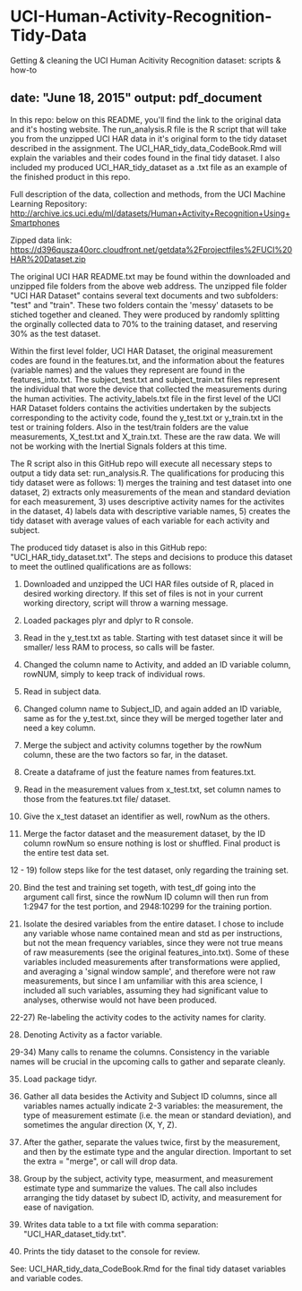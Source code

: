 # UCI-Human-Activity-Recognition-Tidy-Data
Getting &amp; cleaning the UCI Human Acitivity Recognition dataset: scripts &amp; how-to

date: "June 18, 2015"
output: pdf_document
---
In this repo:  below on this README, you'll find the link to the original data and it's hosting website.  The run_analysis.R file is the R script that will take you from the unzipped UCI HAR data in it's original form to the tidy dataset described in the assignment. The UCI_HAR_tidy_data_CodeBook.Rmd will explain the variables and their codes found in the final tidy dataset.  I also included my produced UCI_HAR_tidy_dataset as a .txt file as an example of the finished product in this repo.

Full description of the data, collection and methods, from the UCI Machine Learning Repository:
<http://archive.ics.uci.edu/ml/datasets/Human+Activity+Recognition+Using+Smartphones>

Zipped data link: <https://d396qusza40orc.cloudfront.net/getdata%2Fprojectfiles%2FUCI%20HAR%20Dataset.zip>

  The original UCI HAR README.txt may be found within the downloaded and unzipped file folders from the above web address.  The unzipped file folder "UCI HAR Dataset" contains several text documents and two subfolders: "test" and "train".  These two folders contain the 'messy' datasets to be stiched together and cleaned.  They were produced by randomly splitting the orginally collected data to 70% to the training dataset, and reserving 30% as the test dataset.  
  
  Within the first level folder, UCI HAR Dataset, the original measurement codes are found in the features.txt, and the information about the features (variable names) and the values they represent are found in the features_into.txt.  The subject_test.txt and subject_train.txt files represent the individual that wore the device that collected the measurements during the human activities.  The activity_labels.txt file in the first level of the UCI HAR Dataset folders contains the activities undertaken by the subjects corresponding to the activity code, found the y_test.txt or y_train.txt in the test or training folders.  Also in the test/train folders are the value measurements, X_test.txt and X_train.txt.  These are the raw data.  We will not be working with the Inertial Signals folders at this time.   

The R script also in this GitHub repo will execute all necessary steps to output a tidy data set: run_analysis.R.  The qualifications for producing this tidy dataset were as follows: 1) merges the training and test dataset into one dataset, 2) extracts only measurements of the mean and standard deviation for each measurement, 3) uses descriptive activity names for the activites in the dataset, 4) labels data with descriptive variable names, 5) creates the tidy dataset with average values of each variable for each activity and subject.  

The produced tidy dataset is also in this GitHub repo: "UCI_HAR_tidy_dataset.txt".  The steps and decisions to produce this dataset to meet the outlined qualifications are as follows:
1) Downloaded and unzipped the UCI HAR files outside of R, placed in desired working directory.  If this set of files is not in your current working directory, script will throw a warning message.

2) Loaded packages plyr and dplyr to R console.

3) Read in the y_test.txt as table.  Starting with test dataset since it will be smaller/ less RAM to process, so calls will be faster. 

4) Changed the column name to Activity, and added an ID variable column, rowNUM, simply to keep track of individual rows.

5) Read in subject data.

6) Changed column name to Subject_ID, and again added an ID variable, same as for the y_test.txt, since they will be merged together later and need a key column.

7) Merge the subject and activity columns together by the rowNum column, these are the two factors so far, in the dataset.

8) Create a dataframe of just the feature names from features.txt.

9) Read in the measurement values from x_test.txt, set column names to those from the features.txt file/ dataset.

10) Give the x_test dataset an identifier as well, rowNum as the others.

11) Merge the factor dataset and the measurement dataset, by the ID column rowNum so ensure nothing is lost or shuffled.  Final product is the entire test data set.

12 - 19) follow steps like for the test dataset, only regarding the training set.

20) Bind the test and training set togeth, with test_df going into the argument call first, since the rowNum ID column will then run from 1:2947 for the test portion, and 2948:10299 for the training portion.

21) Isolate the desired variables from the entire dataset.  I chose to include any variable whose name contained mean and std as per instructions, but not the mean frequency variables, since they were not true means of raw measurements (see the original features_into.txt).  Some of these variables included measurements after transformations were applied, and averaging a 'signal window sample', and therefore were not raw measurements, but since I am unfamiliar with this area science, I included all such variables, assuming they had significant value to analyses, otherwise would not have been produced.    

22-27) Re-labeling the activity codes to the activity names for clarity.

28) Denoting Activity as a factor variable.

29-34) Many calls to rename the columns.  Consistency in the variable names will be crucial in the upcoming calls to gather and separate cleanly.  

35) Load package tidyr.

36) Gather all data besides the Activity and Subject ID columns, since all variables names actually indicate 2-3 variables: the measurement, the type of measurement estimate (i.e. the mean or standard deviation), and sometimes the angular direction (X, Y, Z).  

37)  After the gather, separate the values twice, first by the measurement, and then by the estimate type and the angular direction.  Important to set the extra = "merge", or call will drop data.

38) Group by the subject, activity type, measurment, and measurement estimate type and summarize the values.  The call also includes arranging the tidy dataset by subect ID, activity, and measurement for ease of navigation.

39)  Writes data table to a txt file with comma separation: "UCI_HAR_dataset_tidy.txt".

40) Prints the tidy dataset to the console for review. 



See: UCI_HAR_tidy_data_CodeBook.Rmd for the final tidy dataset variables and variable codes. 
